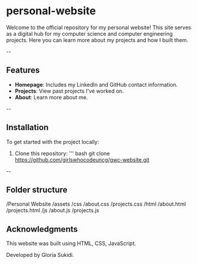 # personal-website
Welcome to the official repository for my personal website! This site serves as a digital hub for my computer science and computer engineering projects. Here you can learn more about my projects and how I built them.

--

## Features
- **Homepage**: Includes my LinkedIn and GitHub contact information.
- **Projects**: View past projects I've worked on.
- **About**: Learn more about me.

--

## Installation

To get started with the project locally:

1. Clone this repository:
''' bash git clone https://github.com/girlswhocodeuncg/gwc-website.git

--

## Folder structure
/Personal Website
    /assets
    /css
        /about.css
        /projects.css
    /html
        /about.html
        /projects.html
    /js
        /about.js
        /projects.js
    
## Acknowledgments
This website was built using HTML, CSS, JavaScript.

Developed by Gloria Sukidi.
